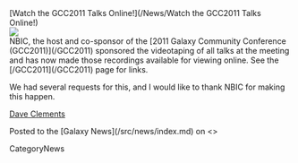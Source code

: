 <div class='newsItemHeader'>[Watch the GCC2011 Talks Online!](/News/Watch the GCC2011 Talks Online!)</div>

<div class='right'><a href='/GCC2011/'><img src='/Events/GCC2011LogoShort170.png' /></a></div>
NBIC, the host and co-sponsor of the [2011 Galaxy Community Conference (GCC2011)](/GCC2011) sponsored the videotaping of all talks at the meeting and has now made those recordings available for viewing online.  See the [/GCC2011](/GCC2011) page for links.

We had several requests for this, and I would like to thank NBIC for making this happen.

[Dave Clements](/src/dave-clements/index.md)

<div class='newsItemFooter'>Posted to the [Galaxy News](/src/news/index.md) on <<Date(2011-06-11T05:20:39Z)>></div>

CategoryNews

